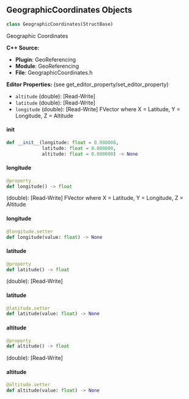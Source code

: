 ## GeographicCoordinates Objects

```python
class GeographicCoordinates(StructBase)
```

Geographic Coordinates

**C++ Source:**

- **Plugin**: GeoReferencing
- **Module**: GeoReferencing
- **File**: GeographicCoordinates.h

**Editor Properties:** (see get_editor_property/set_editor_property)

- ``altitude`` (double):  [Read-Write]
- ``latitude`` (double):  [Read-Write]
- ``longitude`` (double):  [Read-Write] FVector where X = Latitude, Y = Longitude, Z = Altitude

<a id="unreal.GeographicCoordinates.__init__"></a>

#### __init__

```python
def __init__(longitude: float = 0.000000,
             latitude: float = 0.000000,
             altitude: float = 0.000000) -> None
```

<a id="unreal.GeographicCoordinates.longitude"></a>

#### longitude

```python
@property
def longitude() -> float
```

(double):  [Read-Write] FVector where X = Latitude, Y = Longitude, Z = Altitude

<a id="unreal.GeographicCoordinates.longitude"></a>

#### longitude

```python
@longitude.setter
def longitude(value: float) -> None
```

<a id="unreal.GeographicCoordinates.latitude"></a>

#### latitude

```python
@property
def latitude() -> float
```

(double):  [Read-Write]

<a id="unreal.GeographicCoordinates.latitude"></a>

#### latitude

```python
@latitude.setter
def latitude(value: float) -> None
```

<a id="unreal.GeographicCoordinates.altitude"></a>

#### altitude

```python
@property
def altitude() -> float
```

(double):  [Read-Write]

<a id="unreal.GeographicCoordinates.altitude"></a>

#### altitude

```python
@altitude.setter
def altitude(value: float) -> None
```

<a id="unreal.MVVMBlueprintFunctionReference"></a>